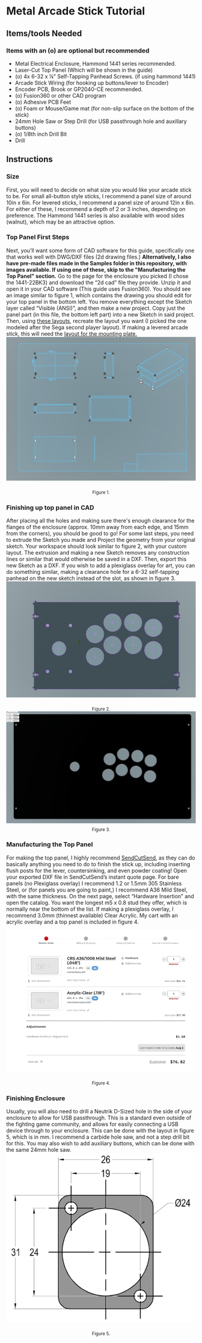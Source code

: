 # Metal Arcade Stick Tutorial

## Items/tools Needed
### Items with an (o) are optional but recommended
- Metal Electrical Enclosure, Hammond 1441 series recommended.
- Laser-Cut Top Panel (Which will be shown in the guide)
- (o) 4x 6-32 x ¼” Self-Tapping Panhead Screws. (if using hammond 1441)
- Arcade Stick Wiring (for hooking up buttons/lever to Encoder)
- Encoder PCB, Brook or GP2040-CE recommended.
- (o) Fusion360 or other CAD program
- (o) Adhesive PCB Feet
- (o) Foam or Mouse/Game mat (for non-slip surface on the bottom of the stick)
- 24mm Hole Saw or Step Drill (for USB passthrough hole and auxillary buttons)
- (o) 1/8th inch Drill Bit 
- Drill

## Instructions

### Size
First, you will need to decide on what size you would like your arcade stick to be. For small all-button style sticks, I recommend a panel size of around 10in x 6in. For levered sticks, I recommend a panel size of around 12in x 8in. For either of these, I recommend a depth of 2 or 3 inches, depending on preference. The Hammond 1441 series is also available with wood sides (walnut), which may be an attractive option. 

### Top Panel First Steps
Next, you’ll want some form of CAD software for this guide, specifically one that works well with DWG/DXF files (2d drawing files.) **Alternatively, I also have pre-made files made in the Samples folder in this repository, with images available. If using one of these, skip to the "Manufacturing the Top Panel" section.** Go to the page for the enclosure you picked (I chose the 1441-22BK3) and download the “2d cad” file they provide. Unzip it and open it in your CAD software (This guide uses Fusion360). You should see an image similar to figure 1, which contains the drawing you should edit for your top panel in the bottom left. You remove everything except the Sketch layer called “Visible (ANSI)”, and then make a new project. Copy just the panel part (in this file, the bottom left part) into a new Sketch in said project. Then, using [these layouts](https://www.slagcoin.com/joystick/layout.html), recreate the layout you want (I picked the one modeled after the Sega second player layout). If making a levered arcade stick, this will need the [layout for the mounting plate.](https://www.slagcoin.com/joystick/mounting_layering.html)
![Image of seven drawings contained within a single CAD DWG file.](/img/fig1.png) <center><sub>Figure 1.</sub></center>


### Finishing up top panel in CAD
After placing all the holes and making sure there's enough clearance for the flanges of the enclosure (approx. 10mm away from each edge, and 15mm from the corners), you should be good to go! For some last steps, you need to extrude the Sketch you made and Project the geometry from your original sketch. Your workspace should look similar to figure 2, with your custom layout.
 The extrusion and making a new Sketch removes any construction lines or similar that would otherwise be saved in a DXF. Then, export this new Sketch as a DXF. If you wish to add a plexiglass overlay for art, you can do something similar, making a clearance hole for a 6-32 self-tapping panhead on the new sketch instead of the slot, as shown in figure 3.
 ![Image of a finished arcade stick top panel.](/img/fig2.png) <center><sub>Figure 2.</sub></center>
![Image of a finished arcade stick plexiglass panel.](/img/fig3.png) <center><sub>Figure 3.</sub></center>


### Manufacturing the Top Panel
For making the top panel, I highly recommend [SendCutSend](https://www.Sendcutsend.com), as they can do basically anything you need to do to finish the stick up, including inserting flush posts for the lever, countersinking, and even powder coating! Open your exported DXF file in SendCutSend’s instant quote page. For bare panels (no Plexiglass overlay) I recommend 1.2 or 1.5mm 305 Stainless Steel, or (for panels you are going to paint,) I recommend A36 Mild Steel, with the same thickness. On the next page, select “Hardware Insertion” and open the catalog. You want the longest m5 x 0.8 stud they offer, which is normally near the bottom of the list. If making a plexiglass overlay, I recommend 3.0mm (thinnest available) Clear Acrylic. My cart with an acrylic overlay and a top panel is included in figure 4.

![Image of a finished arcade stick plexiglass panel.](/img/fig4.png) <center><sub>Figure 4.</sub></center>

### Finishing Enclosure
Usually, you will also need to drill a Neutrik D-Sized hole in the side of your enclosure to allow for USB passthrough. This is a standard even outside of the fighting game community, and allows for easily connecting a USB device through to your enclosure. This can be done with the layout in figure 5, which is in mm. I recommend a carbide hole saw, and not a step drill bit for this. You may also wish to add auxiliary buttons, which can be done with the same 24mm hole saw.
![Image of a template for a Neutrik D-Series Passthrough Cutout.](/img/neutrik.png) <center><sub>Figure 5.</sub></center>